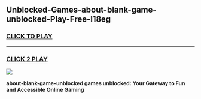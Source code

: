
## Unblocked-Games-about-blank-game-unblocked-Play-Free-l18eg
<h3>
<a href="https://premium76.site?title=about-blank-game-unblocked&ref=23A">CLICK TO PLAY</a></h3>
<hr>

<h3>
<a href="https://premium76.site?title=about-blank-game-unblocked&ref=23A">CLICK 2 PLAY</a>
  
</h3>

<a href="https://premium76.site?title=about-blank-game-unblocked&ref=23A"><img src="https://clearcache.store/games.png"></a>


**about-blank-game-unblocked games unblocked: Your Gateway to Fun and Accessible Online Gaming**
